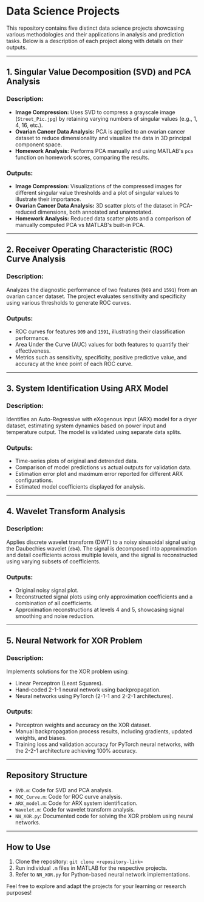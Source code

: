 # Data Science Projects

This repository contains five distinct data science projects showcasing various methodologies and their applications in analysis and prediction tasks. Below is a description of each project along with details on their outputs.

---

## 1. Singular Value Decomposition (SVD) and PCA Analysis
### Description:
- **Image Compression:** Uses SVD to compress a grayscale image (`Street_Pic.jpg`) by retaining varying numbers of singular values (e.g., 1, 4, 16, etc.).
- **Ovarian Cancer Data Analysis:** PCA is applied to an ovarian cancer dataset to reduce dimensionality and visualize the data in 3D principal component space.
- **Homework Analysis:** Performs PCA manually and using MATLAB's `pca` function on homework scores, comparing the results.

### Outputs:
- **Image Compression:** Visualizations of the compressed images for different singular value thresholds and a plot of singular values to illustrate their importance.
- **Ovarian Cancer Data Analysis:** 3D scatter plots of the dataset in PCA-reduced dimensions, both annotated and unannotated.
- **Homework Analysis:** Reduced data scatter plots and a comparison of manually computed PCA vs MATLAB's built-in PCA.

---

## 2. Receiver Operating Characteristic (ROC) Curve Analysis
### Description:
Analyzes the diagnostic performance of two features (`909` and `1591`) from an ovarian cancer dataset. The project evaluates sensitivity and specificity using various thresholds to generate ROC curves.

### Outputs:
- ROC curves for features `909` and `1591`, illustrating their classification performance.
- Area Under the Curve (AUC) values for both features to quantify their effectiveness.
- Metrics such as sensitivity, specificity, positive predictive value, and accuracy at the knee point of each ROC curve.

---

## 3. System Identification Using ARX Model
### Description:
Identifies an Auto-Regressive with eXogenous input (ARX) model for a dryer dataset, estimating system dynamics based on power input and temperature output. The model is validated using separate data splits.

### Outputs:
- Time-series plots of original and detrended data.
- Comparison of model predictions vs actual outputs for validation data.
- Estimation error plot and maximum error reported for different ARX configurations.
- Estimated model coefficients displayed for analysis.

---

## 4. Wavelet Transform Analysis
### Description:
Applies discrete wavelet transform (DWT) to a noisy sinusoidal signal using the Daubechies wavelet (`db4`). The signal is decomposed into approximation and detail coefficients across multiple levels, and the signal is reconstructed using varying subsets of coefficients.

### Outputs:
- Original noisy signal plot.
- Reconstructed signal plots using only approximation coefficients and a combination of all coefficients.
- Approximation reconstructions at levels 4 and 5, showcasing signal smoothing and noise reduction.

---

## 5. Neural Network for XOR Problem
### Description:
Implements solutions for the XOR problem using:
- Linear Perceptron (Least Squares).
- Hand-coded 2-1-1 neural network using backpropagation.
- Neural networks using PyTorch (2-1-1 and 2-2-1 architectures).

### Outputs:
- Perceptron weights and accuracy on the XOR dataset.
- Manual backpropagation process results, including gradients, updated weights, and biases.
- Training loss and validation accuracy for PyTorch neural networks, with the 2-2-1 architecture achieving 100% accuracy.

---

## Repository Structure
- `SVD.m`: Code for SVD and PCA analysis.
- `ROC_Curve.m`: Code for ROC curve analysis.
- `ARX_model.m`: Code for ARX system identification.
- `Wavelet.m`: Code for wavelet transform analysis.
- `NN_XOR.py`: Documented code for solving the XOR problem using neural networks.

---

## How to Use
1. Clone the repository: `git clone <repository-link>`
2. Run individual `.m` files in MATLAB for the respective projects.
3. Refer to `NN_XOR.py` for Python-based neural network implementations.

Feel free to explore and adapt the projects for your learning or research purposes!

